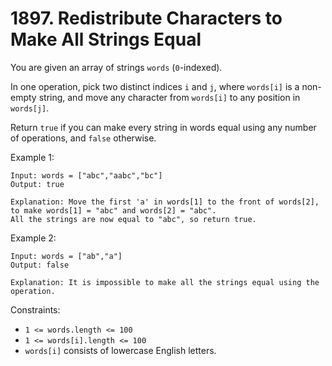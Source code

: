 # 1897. Redistribute Characters to Make All Strings Equal

You are given an array of strings `words` (`0`-indexed).

In one operation, pick two distinct indices `i` and `j`, where `words[i]` is a non-empty string, and move any character from `words[i]` to any position in `words[j]`.

Return `true` if you can make every string in words equal using any number of operations, and `false` otherwise.

Example 1:

    Input: words = ["abc","aabc","bc"]
    Output: true

    Explanation: Move the first 'a' in words[1] to the front of words[2],
    to make words[1] = "abc" and words[2] = "abc".
    All the strings are now equal to "abc", so return true.

Example 2:

    Input: words = ["ab","a"]
    Output: false

    Explanation: It is impossible to make all the strings equal using the operation.

Constraints:

- `1 <= words.length <= 100`
- `1 <= words[i].length <= 100`
- `words[i]` consists of lowercase English letters.